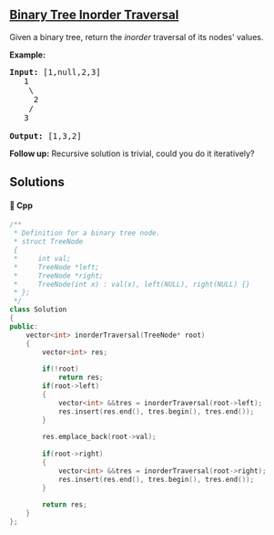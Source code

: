 ## [Binary Tree Inorder Traversal](https://leetcode.com/problems/binary-tree-inorder-traversal)

<p>Given a binary tree, return the <em>inorder</em> traversal of its nodes&#39; values.</p>

<p><strong>Example:</strong></p>

<pre>
<strong>Input:</strong> [1,null,2,3]
   1
    \
     2
    /
   3

<strong>Output:</strong> [1,3,2]</pre>

<p><strong>Follow up:</strong> Recursive solution is trivial, could you do it iteratively?</p>


## Solutions
#### 🧠 Cpp
```cpp
/**
 * Definition for a binary tree node.
 * struct TreeNode
 {
 *     int val;
 *     TreeNode *left;
 *     TreeNode *right;
 *     TreeNode(int x) : val(x), left(NULL), right(NULL) {}
 * };
 */
class Solution
{
public:
    vector<int> inorderTraversal(TreeNode* root)
    {
        vector<int> res;
        
        if(!root)
            return res;
        if(root->left)
        {
            vector<int> &&tres = inorderTraversal(root->left);
            res.insert(res.end(), tres.begin(), tres.end());
        }
        
        res.emplace_back(root->val);
        
        if(root->right)
        {
            vector<int> &&tres = inorderTraversal(root->right);
            res.insert(res.end(), tres.begin(), tres.end());
        }
        
        return res;
    }
};
```
